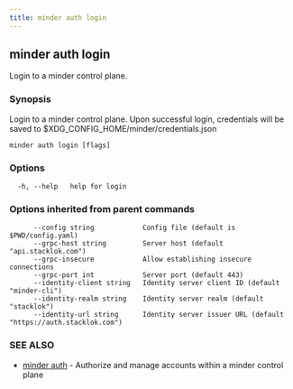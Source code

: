 ```yaml
---
title: minder auth login
---
```

## minder auth login

Login to a minder control plane.

### Synopsis

Login to a minder control plane. Upon successful login, credentials
will be saved to $XDG_CONFIG_HOME/minder/credentials.json

```
minder auth login [flags]
```

### Options

```
  -h, --help   help for login
```

### Options inherited from parent commands

```
      --config string            Config file (default is $PWD/config.yaml)
      --grpc-host string         Server host (default "api.stacklok.com")
      --grpc-insecure            Allow establishing insecure connections
      --grpc-port int            Server port (default 443)
      --identity-client string   Identity server client ID (default "minder-cli")
      --identity-realm string    Identity server realm (default "stacklok")
      --identity-url string      Identity server issuer URL (default "https://auth.stacklok.com")
```

### SEE ALSO

* [minder auth](minder_auth.md)	 - Authorize and manage accounts within a minder control plane

